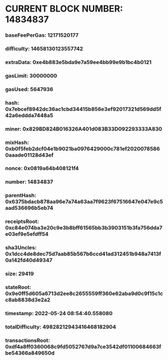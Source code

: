 # CURRENT BLOCK NUMBER: 14834837

### baseFeePerGas: 12171520177
### difficulty: 14658130123557742
### extraData: 0xe4b883e5bda9e7a59ee4bb99e9b1bc4b0121
### gasLimit: 30000000
### gasUsed: 5647936
### hash: 0x7ebcef8942dc36ac1cbd34415b856e3ef92017321d569dd5f42a6eddda7448a5
### miner: 0x829BD824B016326A401d083B33D092293333A830
### mixHash: 0xb0f5feb2dcf04e1b9021ba0976429000c781ef20200785860aaade01128d43ef
### nonce: 0x0819a64b408121f4
### number: 14834837
### parentHash: 0x6375bdacb878aa96e7a74a63aa7f9623f67516647e047e9c5aad536696b5eb74
### receiptsRoot: 0xc84e074ba3e20c9e3b8bff61565bb3b3903151b3fa756dda7e03ef9e5efdff54
### sha3Uncles: 0x1dcc4de8dec75d7aab85b567b6ccd41ad312451b948a7413f0a142fd40d49347
### size: 29419
### stateRoot: 0x9e0ff5d605a6713d2ee8c2655559ff360e62aba9d0c9f15c1cc8ab8838d3e2a2
### timestamp: 2022-05-24 08:54:40.558080
### totalDifficulty: 49828212943416468182904
### transactionsRoot: 0xdf4a8ff0360068c9fd5052767d9a7ce3542df01100684663fbe54366a849650d
